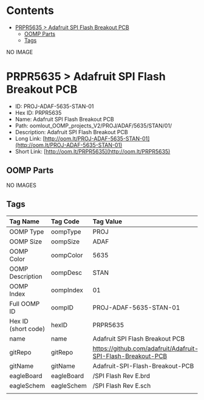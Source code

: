 



Contents
========

* [PRPR5635 > Adafruit SPI Flash Breakout PCB](#prpr5635--adafruit-spi-flash-breakout-pcb)
	* [OOMP Parts](#oomp-parts)
	* [Tags](#tags)
  
NO IMAGE  
# PRPR5635 > Adafruit SPI Flash Breakout PCB

- ID: PROJ-ADAF-5635-STAN-01
- Hex ID: PRPR5635
- Name: Adafruit SPI Flash Breakout PCB
- Path: oomlout_OOMP_projects_V2/PROJ/ADAF/5635/STAN/01/
- Description: Adafruit SPI Flash Breakout PCB
- Long Link: [http://oom.lt/PROJ-ADAF-5635-STAN-01](http://oom.lt/PROJ-ADAF-5635-STAN-01)
- Short Link: [http://oom.lt/PRPR5635](http://oom.lt/PRPR5635)

## OOMP Parts
  
NO IMAGES  
## Tags
  

|Tag Name|Tag Code|Tag Value|
| :--- | :--- | :--- |
|OOMP Type|oompType|PROJ|
|OOMP Size|oompSize|ADAF|
|OOMP Color|oompColor|5635|
|OOMP Description|oompDesc|STAN|
|OOMP Index|oompIndex|01|
|Full OOMP ID|oompID|PROJ-ADAF-5635-STAN-01|
|Hex ID (short code)|hexID|PRPR5635|
|name|name|Adafruit SPI Flash Breakout PCB|
|gitRepo|gitRepo|https://github.com/adafruit/Adafruit-SPI-Flash-Breakout-PCB|
|gitName|gitName|Adafruit-SPI-Flash-Breakout-PCB|
|eagleBoard|eagleBoard|/SPI Flash Rev E.brd|
|eagleSchem|eagleSchem|/SPI Flash Rev E.sch|
||||
